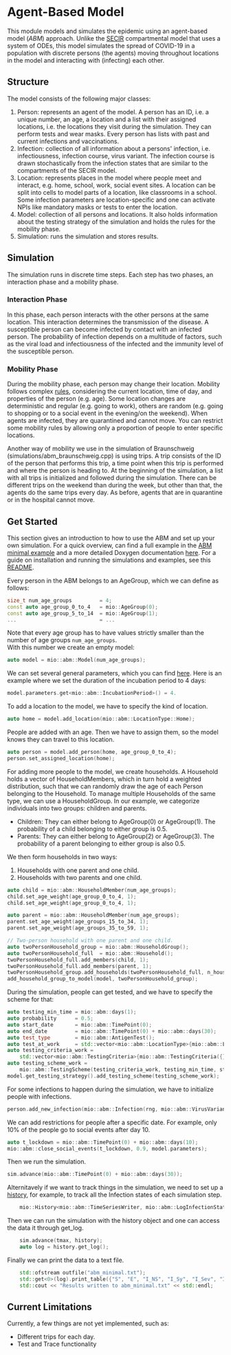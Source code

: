 # Agent-Based Model

This module models and simulates the epidemic using an agent-based model (*ABM*) approach. Unlike the [SECIR](../ode_secir/README.md) compartmental model that uses a system of ODEs, this model simulates the spread of COVID-19 in a population with discrete persons (the agents) moving throughout locations in the model and interacting with (infecting) each other.

## Structure

The model consists of the following major classes:

1. Person: represents an agent of the model. A person has an ID, i.e. a unique number, an age, a location and a list with their assigned locations, i.e. the locations they visit during the simulation. They can perform tests and wear masks. Every person has lists with past and current infections and vaccinations.
2. Infection: collection of all information about a persons' infection, i.e. infectiousness, infection course, virus variant. The infection course is drawn stochastically from the infection states that are similar to the compartments of the SECIR model.
3. Location: represents places in the model where people meet and interact, e.g. home, school, work, social event sites. A location can be split into cells to model parts of a location, like classrooms in a school. Some infection parameters are location-specific and one can activate NPIs like mandatory masks or tests to enter the location.
4. Model: collection of all persons and locations. It also holds information about the testing strategy of the simulation and holds the rules for the mobility phase.
5. Simulation: runs the simulation and stores results.

## Simulation

The simulation runs in discrete time steps. Each step has two phases, an interaction phase and a mobility phase.

### Interaction Phase

In this phase, each person interacts with the other persons at the same location. This interaction determines the transmission of the disease. A susceptible person can become infected by contact with an infected person. The probability of infection depends on a multitude of factors, such as the viral load and infectiousness of the infected and the immunity level of the susceptible person.

### Mobility Phase

During the mobility phase, each person may change their location. Mobility follows complex [rules](../abm/mobility_rules.cpp), considering the current location, time of day, and properties of the person (e.g. age). Some location changes are deterministic and regular (e.g. going to work), others are random (e.g. going to shopping or to a social event in the evening/on the weekend). When agents are infected, they are quarantined and cannot move. You can restrict some mobility rules by allowing only a proportion of people to enter specific locations.

Another way of mobility we use in the simulation of Braunschweig (simulations/abm_braunschweig.cpp) is using trips. A trip consists of the ID of the person that performs this trip, a time point when this trip is performed and where the person is heading to. At the beginning of the simulation, a list with all trips is initialized and followed during the simulation. There can be different trips on the weekend than during the week, but other than that, the agents do the same trips every day. As before, agents that are in quarantine or in the hospital cannot move.

## Get Started

This section gives an introduction to how to use the ABM and set up your own simulation. For a quick overview, can find a full example in the [ABM minimal example](../../examples/abm_minimal.cpp) and a more detailed Doxygen documentation [here](https://scicompmod.github.io/memilio/documentation/index.html ). For a guide on installation and running the simulations and examples, see this [README](../../README.md).

Every person in the ABM belongs to an AgeGroup, which we can define as follows:  

```cpp  
size_t num_age_groups         = 4;  
const auto age_group_0_to_4   = mio::AgeGroup(0);  
const auto age_group_5_to_14  = mio::AgeGroup(1);  
...                           = ...  
```  

Note that every age group has to have values strictly smaller than the number of age groups `num_age_groups`.  
With this number we create an empty model:  

```cpp
auto model = mio::abm::Model(num_age_groups);
```

We can set several general parameters, which you can find [here](../abm/parameters.h). Here is an example where we set the duration of the incubation period to 4 days:

```cpp
model.parameters.get<mio::abm::IncubationPeriod>() = 4.
```

To add a location to the model, we have to specify the kind of location.

```cpp
auto home = model.add_location(mio::abm::LocationType::Home);
```

People are added with an age. Then we have to assign them, so the model knows they can travel to this location.

```cpp
auto person = model.add_person(home, age_group_0_to_4);
person.set_assigned_location(home);
```

For adding more people to the model, we create households. A Household holds a vector of HouseholdMembers, which in turn hold a weighted distribution, such that we can randomly draw the age of each Person belonging to the Household. To manage multiple Households of the same type, we can use a HouseholdGroup.
In our example, we categorize individuals into two groups: children and parents.

- Children: They can either belong to AgeGroup(0) or AgeGroup(1). The probability of a child belonging to either group is 0.5.
- Parents: They can either belong to AgeGroup(2) or AgeGroup(3). The probability of a parent belonging to either group is also 0.5.

We then form households in two ways:

1. Households with one parent and one child.
2. Households with two parents and one child.

```cpp
auto child = mio::abm::HouseholdMember(num_age_groups);
child.set_age_weight(age_group_0_to_4, 1);
child.set_age_weight(age_group_0_to_4, 1);

auto parent = mio::abm::HouseholdMember(num_age_groups);
parent.set_age_weight(age_groups_15_to_34, 1);
parent.set_age_weight(age_groups_35_to_59, 1);

// Two-person household with one parent and one child.
auto twoPersonHousehold_group = mio::abm::HouseholdGroup();
auto twoPersonHousehold_full  = mio::abm::Household();
twoPersonHousehold_full.add_members(child, 1);
twoPersonHousehold_full.add_members(parent, 1);
twoPersonHousehold_group.add_households(twoPersonHousehold_full, n_households);
add_household_group_to_model(model, twoPersonHousehold_group);

```

During the simulation, people can get tested, and we have to specify the scheme for that:

```cpp
auto testing_min_time = mio::abm::days(1);
auto probability      = 0.5;
auto start_date       = mio::abm::TimePoint(0);
auto end_date         = mio::abm::TimePoint(0) + mio::abm::days(30);
auto test_type        = mio::abm::AntigenTest();
auto test_at_work     = std::vector<mio::abm::LocationType>{mio::abm::LocationType::Work};
auto testing_criteria_work =
    std::vector<mio::abm::TestingCriteria>{mio::abm::TestingCriteria({}, test_at_work, {})};
auto testing_scheme_work =
    mio::abm::TestingScheme(testing_criteria_work, testing_min_time, start_date, end_date, test_type, probability);
model.get_testing_strategy().add_testing_scheme(testing_scheme_work);
```

For some infections to happen during the simulation, we have to initialize people with infections.

```cpp
person.add_new_infection(mio::abm::Infection(rng, mio::abm::VirusVariant::Wildtype, person.get_age(), model.parameters, start_date, infection_state));
```

We can add restrictions for people after a specific date. For example, only 10% of the people go to social events after day 10.

```cpp
auto t_lockdown = mio::abm::TimePoint(0) + mio::abm::days(10);
mio::abm::close_social_events(t_lockdown, 0.9, model.parameters);
```

Then we run the simulation.

```cpp
sim.advance(mio::abm::TimePoint(0) + mio::abm::days(30));
```

Alternitavely if we want to track things in the simulation, we need to set up a [history](../../memilio/io/README.md#the-history-object), for example, to track all the Infection states of each simulation step.

```cpp
    mio::History<mio::abm::TimeSeriesWriter, mio::abm::LogInfectionState> history;
```

Then we can run the simulation with the history object and one can access the data it through get_log.

```cpp
    sim.advance(tmax, history);
    auto log = history.get_log();
```

Finally we can print the data to a text file.

```cpp
    std::ofstream outfile("abm_minimal.txt");
    std::get<0>(log).print_table({"S", "E", "I_NS", "I_Sy", "I_Sev", "I_Crit", "R", "D"}, 7, 4, outfile);
    std::cout << "Results written to abm_minimal.txt" << std::endl;
```

## Current Limitations

Currently, a few things are not yet implemented, such as:

- Different trips for each day.
- Test and Trace functionality
